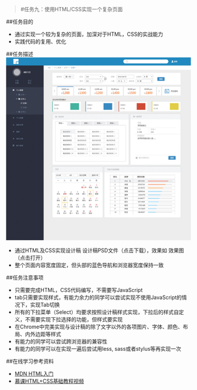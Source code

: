 >#任务九：使用HTML/CSS实现一个复杂页面

##任务目的
* 通过实现一个较为复杂的页面，加深对于HTML，CSS的实战能力
* 实践代码的复用、优化


##任务描述
![demo](../images/task_1_9_2.jpg)

* 通过HTML及CSS实现设计稿 设计稿PSD文件（点击下载），效果如 效果图（点击打开）
* 整个页面内容宽度固定，但头部的蓝色导航和浏览器宽度保持一致


##任务注意事项
* 只需要完成HTML，CSS代码编写，不需要写JavaScript
* tab只需要实现样式，有能力余力的同学可以尝试实现不使用JavaScript的情况下，实现Tab切换
* 所有的下拉菜单（Select）均要求按照设计稿样式实现，下拉后的样式自定义，不需要实现下拉选择的功能，但样式要实现
* 在Chrome中完美实现与设计稿的除了文字以外的各项图片、字体、颜色、布局、内外边距等样式
* 有能力的同学可以尝试跨浏览器的兼容性
* 有能力的同学可以在实现一遍后尝试用less, sass或者stylus等再实现一次

##在线学习参考资料
* [MDN HTML入门](https://developer.mozilla.org/zh-CN/docs/Web/Guide/HTML/Introduction)
* [慕课HTML+CSS基础教程视频](http://www.imooc.com/learn/9)
